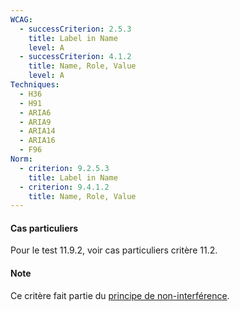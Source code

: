 ```yaml
---
WCAG:
  - successCriterion: 2.5.3
    title: Label in Name
    level: A
  - successCriterion: 4.1.2
    title: Name, Role, Value
    level: A
Techniques:
  - H36
  - H91
  - ARIA6
  - ARIA9
  - ARIA14
  - ARIA16
  - F96
Norm:
  - criterion: 9.2.5.3
    title: Label in Name
  - criterion: 9.4.1.2
    title: Name, Role, Value
---
```


#### Cas particuliers

Pour le test 11.9.2, voir cas particuliers critère 11.2.


#### Note

Ce critère fait partie du [principe de non-interférence](/fr/obligations.html#principe-de-non-interférence).